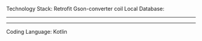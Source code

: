 Technology Stack:
Retrofit
Gson-converter
coil
Local Database:
******
******
Coding Language:
Kotlin
